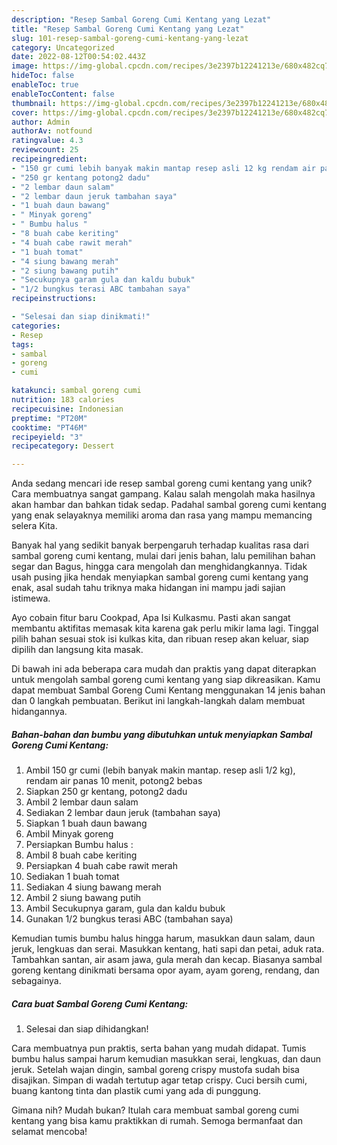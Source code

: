 ```yaml
---
description: "Resep Sambal Goreng Cumi Kentang yang Lezat"
title: "Resep Sambal Goreng Cumi Kentang yang Lezat"
slug: 101-resep-sambal-goreng-cumi-kentang-yang-lezat
category: Uncategorized
date: 2022-08-12T00:54:02.443Z
image: https://img-global.cpcdn.com/recipes/3e2397b12241213e/680x482cq70/sambal-goreng-cumi-kentang-foto-resep-utama.jpg
hideToc: false
enableToc: true
enableTocContent: false
thumbnail: https://img-global.cpcdn.com/recipes/3e2397b12241213e/680x482cq70/sambal-goreng-cumi-kentang-foto-resep-utama.jpg
cover: https://img-global.cpcdn.com/recipes/3e2397b12241213e/680x482cq70/sambal-goreng-cumi-kentang-foto-resep-utama.jpg
author: Admin
authorAv: notfound
ratingvalue: 4.3
reviewcount: 25
recipeingredient:
- "150 gr cumi lebih banyak makin mantap resep asli 12 kg rendam air panas 10 menit potong2 bebas"
- "250 gr kentang potong2 dadu"
- "2 lembar daun salam"
- "2 lembar daun jeruk tambahan saya"
- "1 buah daun bawang"
- " Minyak goreng"
- " Bumbu halus "
- "8 buah cabe keriting"
- "4 buah cabe rawit merah"
- "1 buah tomat"
- "4 siung bawang merah"
- "2 siung bawang putih"
- "Secukupnya garam gula dan kaldu bubuk"
- "1/2 bungkus terasi ABC tambahan saya"
recipeinstructions:

- "Selesai dan siap dinikmati!"
categories:
- Resep
tags:
- sambal
- goreng
- cumi

katakunci: sambal goreng cumi 
nutrition: 183 calories
recipecuisine: Indonesian
preptime: "PT20M"
cooktime: "PT46M"
recipeyield: "3"
recipecategory: Dessert

---
```





Anda sedang mencari ide resep sambal goreng cumi kentang yang unik? Cara membuatnya sangat gampang. Kalau salah mengolah maka hasilnya akan hambar dan bahkan tidak sedap. Padahal sambal goreng cumi kentang yang enak selayaknya memiliki aroma dan rasa yang mampu memancing selera Kita.





Banyak hal yang sedikit banyak berpengaruh terhadap kualitas rasa dari sambal goreng cumi kentang, mulai dari jenis bahan, lalu pemilihan bahan segar dan Bagus, hingga cara mengolah dan menghidangkannya. Tidak usah pusing jika hendak menyiapkan sambal goreng cumi kentang yang enak,      asal sudah tahu triknya maka hidangan ini mampu jadi sajian istimewa.














Ayo cobain fitur baru Cookpad, Apa Isi Kulkasmu. Pasti akan sangat membantu aktifitas memasak kita karena gak perlu mikir lama lagi. Tinggal pilih bahan sesuai stok isi kulkas kita, dan ribuan resep akan keluar, siap dipilih dan langsung kita masak.






Di bawah ini ada beberapa cara mudah dan praktis yang dapat diterapkan untuk mengolah sambal goreng cumi kentang yang siap dikreasikan. Kamu dapat membuat Sambal Goreng Cumi Kentang menggunakan 14 jenis bahan dan 0 langkah pembuatan. Berikut ini langkah-langkah dalam membuat hidangannya.

<!--inarticleads1-->

##### Bahan-bahan dan bumbu yang dibutuhkan untuk menyiapkan Sambal Goreng Cumi Kentang:

1. Ambil 150 gr cumi (lebih banyak makin mantap. resep asli 1/2 kg), rendam air panas 10 menit, potong2 bebas
1. Siapkan 250 gr kentang, potong2 dadu
1. Ambil 2 lembar daun salam
1. Sediakan 2 lembar daun jeruk (tambahan saya)
1. Siapkan 1 buah daun bawang
1. Ambil  Minyak goreng
1. Persiapkan  Bumbu halus :
1. Ambil 8 buah cabe keriting
1. Persiapkan 4 buah cabe rawit merah
1. Sediakan 1 buah tomat
1. Sediakan 4 siung bawang merah
1. Ambil 2 siung bawang putih
1. Ambil Secukupnya garam, gula dan kaldu bubuk
1. Gunakan 1/2 bungkus terasi ABC (tambahan saya)


Kemudian tumis bumbu halus hingga harum, masukkan daun salam, daun jeruk, lengkuas dan serai. Masukkan kentang, hati sapi dan petai, aduk rata. Tambahkan santan, air asam jawa, gula merah dan kecap. Biasanya sambal goreng kentang dinikmati bersama opor ayam, ayam goreng, rendang, dan sebagainya. 

<!--inarticleads2-->

##### Cara buat Sambal Goreng Cumi Kentang:


1. Selesai dan siap dihidangkan!

Cara membuatnya pun praktis, serta bahan yang mudah didapat. Tumis bumbu halus sampai harum kemudian masukkan serai, lengkuas, dan daun jeruk. Setelah wajan dingin, sambal goreng crispy mustofa sudah bisa disajikan. Simpan di wadah tertutup agar tetap crispy. Cuci bersih cumi, buang kantong tinta dan plastik cumi yang ada di punggung. 

Gimana nih? Mudah bukan? Itulah cara membuat sambal goreng cumi kentang yang bisa kamu praktikkan di rumah. Semoga bermanfaat dan selamat mencoba!
